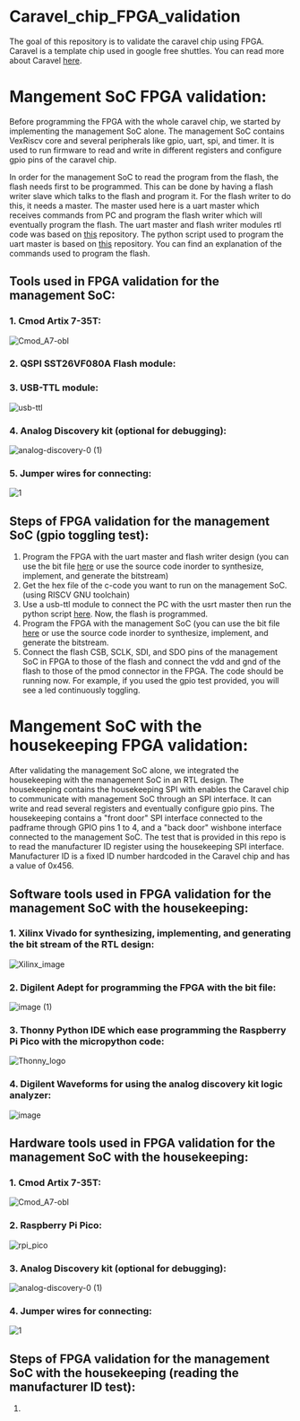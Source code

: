# Caravel_chip_FPGA_validation 

The goal of this repository is to validate the caravel chip using FPGA. Caravel is a template chip used in google free shuttles. You can read more about Caravel [here](https://github.com/efabless/caravel). 

# Mangement SoC FPGA validation:

Before programming the FPGA with the whole caravel chip, we started by implementing the management SoC alone. The management SoC contains VexRiscv core and several peripherals like gpio, uart, spi, and timer. It is used to run firmware to read and write in different registers and configure gpio pins of the caravel chip.

In order for the management SoC to read the program from the flash, the flash needs first to be programmed. This can be done by having a flash writer slave which talks to the flash and program it. For the flash writer to do this, it needs a master. The master used here is a uart master which receives commands from PC and program the flash writer which will eventually  program the flash. The uart master and flash writer modules rtl code was based on [this](https://github.com/shalan/SoCBUS ) repository.  The python script used to program the uart master is based on [this](https://github.com/nabadawy/Chameleon_SoC_with-SST26VF080A-flash-/tree/main) repository. You can find an explanation of the commands used to program the flash. 

## Tools used in FPGA validation for the management SoC:

### 1. Cmod Artix 7-35T:
![Cmod_A7-obl](https://user-images.githubusercontent.com/79912650/201469911-ed675b1e-e832-476d-8e09-966ec31184ec.jpg)

### 2. QSPI SST26VF080A Flash module:


### 3. USB-TTL module:
![usb-ttl](https://user-images.githubusercontent.com/79912650/201466506-2fa9b794-09ef-4e94-9dda-6646e44e70cb.jpg)

### 4. Analog Discovery kit (optional for debugging):
![analog-discovery-0 (1)](https://user-images.githubusercontent.com/79912650/201468477-727fb454-8341-44da-90cf-95c8f2494a9b.png)

### 5. Jumper wires for connecting:
![1](https://user-images.githubusercontent.com/79912650/201468548-0b3114d9-13af-4b55-bf54-76b0bf3754de.jpg)


## Steps of FPGA validation for the management SoC (gpio toggling test):

1. Program the FPGA with the uart master and flash writer design (you can use the bit file [here](https://github.com/NouranAbdelaziz/Caravel_chip_FPGA_validation/blob/main/Flash_programming/bit_file/uart_flash_writer.bit ) or use the source code inorder to synthesize, implement, and generate the bitstream)
2. Get the hex file of the c-code you want to run on the management SoC. (using RISCV GNU toolchain)
3. Use a usb-ttl module to connect the PC with the usrt master then run the python script [here](https://github.com/NouranAbdelaziz/Caravel_chip_FPGA_validation/blob/main/Flash_programming/script.py ). Now, the flash is programmed.
4. Program the FPGA with the management SoC (you can use the bit file [here](https://github.com/NouranAbdelaziz/Caravel_chip_FPGA_validation/blob/main/mgmt_SoC_FPGA_validation/bit_file/mgmt_soc.bit ) or use the source code inorder to synthesize, implement, and generate the bitstream.
5. Connect the flash CSB, SCLK, SDI, and SDO pins of the management SoC in FPGA to those of the flash and connect the vdd and gnd of the flash to those of the pmod connector in the FPGA. The code should be running now. For example, if you used the gpio test provided, you will see a led continuously toggling. 

# Mangement SoC with the housekeeping FPGA validation:

After validating the management SoC alone, we integrated the housekeeping with the management SoC in an RTL design. The housekeeping contains the housekeeping SPI with enables the Caravel chip to communicate with management SoC through an SPI interface. It can write and read several registers and eventually configure gpio pins. 
The housekeeping contains a "front door" SPI interface connected to the padframe through GPIO pins 1 to 4, and a "back door" wishbone interface connected to the management SoC. The test that is provided in this repo is to read the manufacturer ID register using the housekeeping SPI interface. Manufacturer ID is a fixed ID number hardcoded in the Caravel chip and has a value of 0x456.

## Software tools used in FPGA validation for the management SoC with the housekeeping:
### 1. Xilinx Vivado for synthesizing, implementing, and generating the bit stream of the RTL design:
![Xilinx_image](https://user-images.githubusercontent.com/79912650/201468754-9fc805a1-e5a4-401c-94af-5e3fe488ef16.jpg)

### 2. Digilent Adept for programming the FPGA with the bit file:
![image (1)](https://user-images.githubusercontent.com/79912650/201468028-df1686cf-06f7-45bb-8d2d-2987a8f261fd.png)

### 3. Thonny Python IDE which ease programming the Raspberry Pi Pico with the micropython code:
![Thonny_logo](https://user-images.githubusercontent.com/79912650/201468053-660b531c-7143-44c5-ac6a-1804a08632aa.png)

### 4. Digilent Waveforms for using the analog discovery kit logic analyzer:
![image](https://user-images.githubusercontent.com/79912650/201467981-e6647c4f-5c78-41ef-a074-34cb006c1880.png)


## Hardware tools used in FPGA validation for the management SoC with the housekeeping:
### 1. Cmod Artix 7-35T:
![Cmod_A7-obl](https://user-images.githubusercontent.com/79912650/201469911-ed675b1e-e832-476d-8e09-966ec31184ec.jpg)

### 2. Raspberry Pi Pico: 
![rpi_pico](https://user-images.githubusercontent.com/79912650/201468712-c5714cd7-52a6-4672-bab0-13bfda7032e1.jpg)

### 3. Analog Discovery kit (optional for debugging):
![analog-discovery-0 (1)](https://user-images.githubusercontent.com/79912650/201468477-727fb454-8341-44da-90cf-95c8f2494a9b.png)

### 4. Jumper wires for connecting:
![1](https://user-images.githubusercontent.com/79912650/201468548-0b3114d9-13af-4b55-bf54-76b0bf3754de.jpg)

## Steps of FPGA validation for the management SoC with the housekeeping (reading the manufacturer ID test):

1. 
